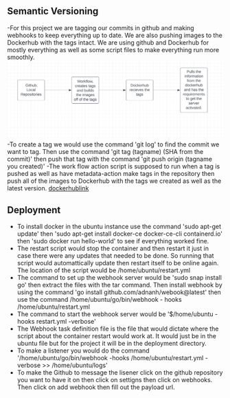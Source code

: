 ## Semantic Versioning
-For this project we are tagging our commits in github and making webhooks to keep everything up to date. We are also pushing images to the Dockerhub with the tags intact. We are using github and Dockerhub for mostly everything as well as some script files to make everything run more smoothly.
![picture](images/p5.png)
-To create a tag we would use the command 'git log' to find the commit we want to tag. Then use the command 'git tag (tagname) (SHA from the commit)' then push that tag with the command 'git push origin (tagname you created)'
-The work flow action script is supposed to run when a tag is pushed as well as have metadata-action make tags in the repository then push all of the images to Dockerhub with the tags we created as well as the latest version.
[dockerhublink](https://hub.docker.com/repository/docker/yungzooters/repository/general)
## Deployment
- To install docker in the ubuntu instance use the command 'sudo apt-get update' then 'sudo apt-get install docker-ce docker-ce-cli containerd.io' then 'sudo docker run hello-world' to see if everything worked fine.
- The restart script would stop the container and then restart it just in case there were any updates that needed to be done. So running that script would automattically update then restart itself to be online again. The location of the script would be /home/ubuntu/restart.yml
- The command to set up the webhook server would be 'sudo snap install go' then extract the files with the tar command. Then install webhook by using the command 'go install github.com/adnanh/webook@latest' then use the command /home/ubuntu/go/bin/webhook - hooks /home/ubuntu/restart.yml
- The command to start the webhook server would be '$/home/ubuntu -hooks restart.yml -verbose'
- The Webhook task definition file is the file that would dictate where the script about the container restart would work at. It would just be in the ubuntu file but for the project it will be in the deployment directory. 
- To make a listener you would do the command '/home/ubuntu/go/bin/webhook -hooks /home/ubuntu/restart.yml -verbose >> /home/ubuntu/logs'
- To make the Github to message the lisener click on the github repository you want to have it on then click on settigns then click on webhooks. Then click on add webhook then fill out the payload url.
